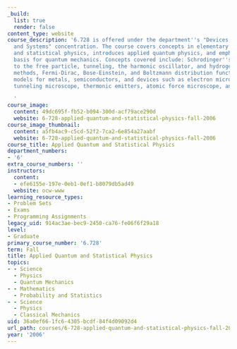 ```yaml
---
_build:
  list: true
  render: false
content_type: website
course_description: '6.728 is offered under the department''s "Devices, Circuits,
  and Systems" concentration. The course covers concepts in elementary quantum mechanics
  and statistical physics, introduces applied quantum physics, and emphasizes an experimental
  basis for quantum mechanics. Concepts covered include: Schrodinger''s equation applied
  to the free particle, tunneling, the harmonic oscillator, and hydrogen atom, variational
  methods, Fermi-Dirac, Bose-Einstein, and Boltzmann distribution functions, and simple
  models for metals, semiconductors, and devices such as electron microscopes, scanning
  tunneling microscope, thermonic emitters, atomic force microscope, and others.

  '
course_image:
  content: 49dc695f-fb52-b094-300d-acf79ace290d
  website: 6-728-applied-quantum-and-statistical-physics-fall-2006
course_image_thumbnail:
  content: a5fb4ac9-c5cd-52f2-7ca2-6e854a27aabf
  website: 6-728-applied-quantum-and-statistical-physics-fall-2006
course_title: Applied Quantum and Statistical Physics
department_numbers:
- '6'
extra_course_numbers: ''
instructors:
  content:
  - efe6155e-197e-0eb1-0ef1-b8079db5ad49
  website: ocw-www
learning_resource_types:
- Problem Sets
- Exams
- Programming Assignments
legacy_uid: 914ac3ae-bec9-2450-ca76-fe06f6f29a18
level:
- Graduate
primary_course_number: '6.728'
term: Fall
title: Applied Quantum and Statistical Physics
topics:
- - Science
  - Physics
  - Quantum Mechanics
- - Mathematics
  - Probability and Statistics
- - Science
  - Physics
  - Classical Mechanics
uid: 36a0ef66-1fc6-4305-bcdf-84f4d09092d4
url_path: courses/6-728-applied-quantum-and-statistical-physics-fall-2006
year: '2006'
---
```

